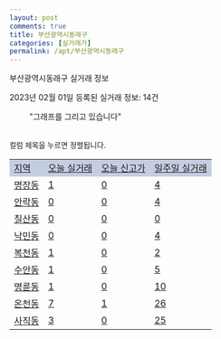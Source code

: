 ```yaml
---
layout: post
comments: true
title: 부산광역시동래구
categories: [실거래가]
permalink: /apt/부산광역시동래구
---
```


부산광역시동래구 실거래 정보

2023년 02월 01일 등록된 실거래 정보: 14건

<!--<script async src="https://pagead2.googlesyndication.com/pagead/js/adsbygoogle.js?client=ca-pub-3485438051770037"
 crossorigin="anonymous"></script>-->

<script type="text/javascript">
  google.charts.load('current', {'packages':['corechart']});
  google.charts.setOnLoadCallback(drawChart);

  function drawChart() {
    var data = google.visualization.arrayToDataTable([['거래일', '매매', '전월세', '전매'], ['21-01', 1, 1, 1], ['21-02', 0, 2, 0], ['21-03', 0, 3, 0], ['21-04', 0, 2, 0], ['21-05', 3, 0, 0], ['21-06', 0, 1, 0], ['21-07', 0, 11, 0], ['21-08', 92, 69, 1], ['21-09', 10, 7, 0], ['21-10', 4, 3, 0], ['21-11', 3, 3, 0], ['21-12', 0, 4, 0], ['22-01', 0, 135, 1], ['22-02', 103, 341, 2], ['22-03', 94, 294, 0], ['22-04', 142, 250, 2], ['22-05', 121, 243, 0], ['22-06', 97, 285, 1], ['22-07', 66, 271, 3], ['22-08', 67, 253, 1], ['22-09', 72, 256, 1], ['22-10', 85, 271, 2], ['22-11', 74, 264, 1], ['22-12', 66, 266, 10], ['23-01', 28, 165, 4]]);

    var options = {
      title: '최근 1년간 유형별 거래량 추이',
      legend: { position: 'bottom' }
    };

    setTimeout(function() {
        var chart = new google.visualization.LineChart(document.getElementById('columnchart_material'));
        chart.draw(data, (options));
        document.getElementById('loading').style.display = 'none';
        var dayLabel = (new Date()).getDay();
        if (dayLabel < 2) {
            sorttable.innerSortFunction.apply(document.getElementById('week'), []);
            sorttable.innerSortFunction.apply(document.getElementById('week'), []);        
        }
        else {
            sorttable.innerSortFunction.apply(document.getElementById('today'), []);
            sorttable.innerSortFunction.apply(document.getElementById('today'), []);
        }
    }, 200);

  }
</script>

<div id="loading" style="z-index:20; display: block; margin-left: 35px">"그래프를 그리고 있습니다"</div>
<div id="columnchart_material" style="width: 95%; margin-left: -35px; display: block"></div>
<!--<div style="width: 95%; margin-left: -35px; display: block">
      <script async src="https://pagead2.googlesyndication.com/pagead/js/adsbygoogle.js?client=ca-pub-3485438051770037"
          crossorigin="anonymous"></script>
      <ins class="adsbygoogle"
          style="display:block"
          data-ad-format="fluid"
          data-ad-layout-key="-fb+5w+4e-db+86"
          data-ad-client="ca-pub-3485438051770037"
          data-ad-slot="1827090281"></ins>
      <script>
          (adsbygoogle = window.adsbygoogle || []).push({});
      </script>
</div>-->
<br>

<font size='small' style='font-size: small;'>컬럼 제목을 누르면 정렬됩니다.</font>
<table class="sortable">
  <tr style='background-color: rgba(114, 132, 186,0.4);'>
    <td id="region"><a href="#">지역</a></td>
    <td id="today"><a href="#">오늘 실거래</a></td>
    <td id="today_new"><a href="#">오늘 신고가</a></td>
    <td id="week"><a href="#">일주일 실거래</a></td>
  </tr>

  
  <tr class="item">
    <td><a href="부산광역시동래구명장동">명장동</a></td>
    <td><a href="부산광역시동래구명장동">1</a></td>
    <td><a href="부산광역시동래구명장동">0</a></td>
    <td><a href="부산광역시동래구명장동">4</a></td>
  </tr>
    

  <tr class="item">
    <td><a href="부산광역시동래구안락동">안락동</a></td>
    <td><a href="부산광역시동래구안락동">0</a></td>
    <td><a href="부산광역시동래구안락동">0</a></td>
    <td><a href="부산광역시동래구안락동">4</a></td>
  </tr>
    

  <tr class="item">
    <td><a href="부산광역시동래구칠산동">칠산동</a></td>
    <td><a href="부산광역시동래구칠산동">0</a></td>
    <td><a href="부산광역시동래구칠산동">0</a></td>
    <td><a href="부산광역시동래구칠산동">0</a></td>
  </tr>
    

  <tr class="item">
    <td><a href="부산광역시동래구낙민동">낙민동</a></td>
    <td><a href="부산광역시동래구낙민동">0</a></td>
    <td><a href="부산광역시동래구낙민동">0</a></td>
    <td><a href="부산광역시동래구낙민동">4</a></td>
  </tr>
    

  <tr class="item">
    <td><a href="부산광역시동래구복천동">복천동</a></td>
    <td><a href="부산광역시동래구복천동">1</a></td>
    <td><a href="부산광역시동래구복천동">0</a></td>
    <td><a href="부산광역시동래구복천동">2</a></td>
  </tr>
    

  <tr class="item">
    <td><a href="부산광역시동래구수안동">수안동</a></td>
    <td><a href="부산광역시동래구수안동">1</a></td>
    <td><a href="부산광역시동래구수안동">0</a></td>
    <td><a href="부산광역시동래구수안동">5</a></td>
  </tr>
    

  <tr class="item">
    <td><a href="부산광역시동래구명륜동">명륜동</a></td>
    <td><a href="부산광역시동래구명륜동">1</a></td>
    <td><a href="부산광역시동래구명륜동">0</a></td>
    <td><a href="부산광역시동래구명륜동">10</a></td>
  </tr>
    

  <tr class="item">
    <td><a href="부산광역시동래구온천동">온천동</a></td>
    <td><a href="부산광역시동래구온천동">7</a></td>
    <td><a href="부산광역시동래구온천동">1</a></td>
    <td><a href="부산광역시동래구온천동">26</a></td>
  </tr>
    

  <tr class="item">
    <td><a href="부산광역시동래구사직동">사직동</a></td>
    <td><a href="부산광역시동래구사직동">3</a></td>
    <td><a href="부산광역시동래구사직동">0</a></td>
    <td><a href="부산광역시동래구사직동">25</a></td>
  </tr>
    


</table>


    